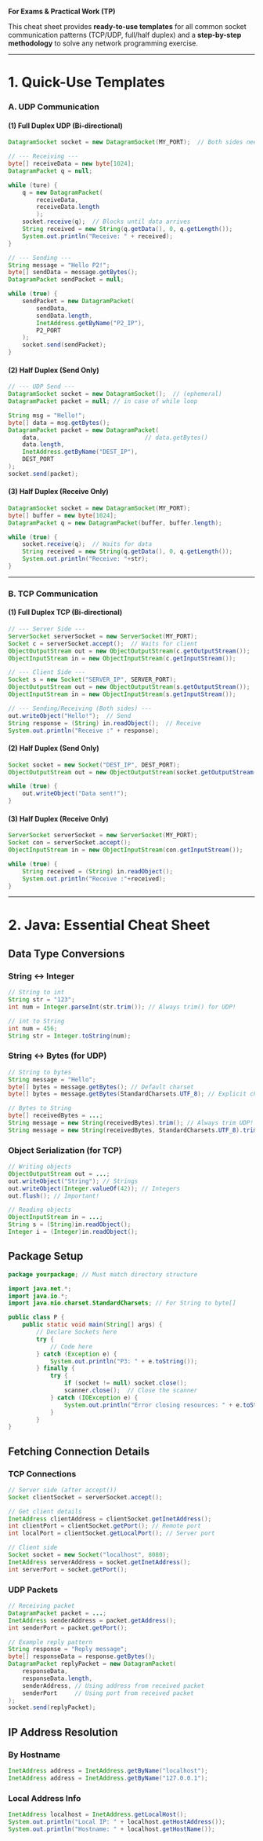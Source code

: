 **For Exams & Practical Work (TP)**  

This cheat sheet provides **ready-to-use templates** for all common socket communication patterns (TCP/UDP, full/half duplex) and a **step-by-step methodology** to solve any network programming exercise.

---

# 1. Quick-Use Templates  
### A. UDP Communication
#### **(1) Full Duplex UDP (Bi-directional)**
```java
DatagramSocket socket = new DatagramSocket(MY_PORT);  // Both sides need a socket
```
```java
// --- Receiving ---
byte[] receiveData = new byte[1024];
DatagramPacket q = null;

while (ture) {
	q = new DatagramPacket(
		receiveData, 
		receiveData.length
		);
	socket.receive(q);  // Blocks until data arrives
	String received = new String(q.getData(), 0, q.getLength());
	System.out.println("Receive: " + received);
}
```
```java
// --- Sending ---
String message = "Hello P2!";
byte[] sendData = message.getBytes();
DatagramPacket sendPacket = null;

while (true) {
	sendPacket = new DatagramPacket(
	    sendData, 
	    sendData.length, 
	    InetAddress.getByName("P2_IP"), 
	    P2_PORT
	);
	socket.send(sendPacket);
}
```

#### **(2) Half Duplex (Send Only)**
```java
// --- UDP Send ---
DatagramSocket socket = new DatagramSocket();  // (ephemeral)
DatagramPacket packet = null; // in case of while loop

String msg = "Hello!";
byte[] data = msg.getBytes();
DatagramPacket packet = new DatagramPacket(
    data,                              // data.getBytes()
    data.length, 
    InetAddress.getByName("DEST_IP"), 
    DEST_PORT
);
socket.send(packet);
```

#### **(3) Half Duplex (Receive Only)**
```java
DatagramSocket socket = new DatagramSocket(MY_PORT);
byte[] buffer = new byte[1024];
DatagramPacket q = new DatagramPacket(buffer, buffer.length);

while (true) {
	socket.receive(q);  // Waits for data
	String received = new String(q.getData(), 0, q.getLength());
	System.out.println("Receive: "+str);
}
```

---

### B. TCP Communication
#### **(1) Full Duplex TCP (Bi-directional)**
```java
// --- Server Side ---
ServerSocket serverSocket = new ServerSocket(MY_PORT);
Socket c = serverSocket.accept();  // Waits for client
ObjectOutputStream out = new ObjectOutputStream(c.getOutputStream());
ObjectInputStream in = new ObjectInputStream(c.getInputStream());
```
```java
// --- Client Side ---
Socket s = new Socket("SERVER_IP", SERVER_PORT);
ObjectOutputStream out = new ObjectOutputStream(s.getOutputStream());
ObjectInputStream in = new ObjectInputStream(s.getInputStream());
```
```java
// --- Sending/Receiving (Both sides) ---
out.writeObject("Hello!");  // Send
String response = (String) in.readObject();  // Receive
System.out.println("Receive :" + response);	
```

#### **(2) Half Duplex (Send Only)**
```java
Socket socket = new Socket("DEST_IP", DEST_PORT);
ObjectOutputStream out = new ObjectOutputStream(socket.getOutputStream());

while (true) {
	out.writeObject("Data sent!");
}
```

#### **(3) Half Duplex (Receive Only)**
```java
ServerSocket serverSocket = new ServerSocket(MY_PORT);
Socket con = serverSocket.accept();
ObjectInputStream in = new ObjectInputStream(con.getInputStream());

while (true) {
	String received = (String) in.readObject();
	System.out.println("Receive :"+received);		
}
```

---


# 2. Java: Essential Cheat Sheet

## Data Type Conversions

### String ↔ Integer
```java
// String to int
String str = "123";
int num = Integer.parseInt(str.trim()); // Always trim() for UDP!

// int to String
int num = 456;
String str = Integer.toString(num);
```

### String ↔ Bytes (for UDP)
```java
// String to bytes
String message = "Hello";
byte[] bytes = message.getBytes(); // Default charset
byte[] bytes = message.getBytes(StandardCharsets.UTF_8); // Explicit charset

// Bytes to String
byte[] receivedBytes = ...;
String message = new String(receivedBytes).trim(); // Always trim UDP!
String message = new String(receivedBytes, StandardCharsets.UTF_8).trim();
```

### Object Serialization (for TCP)
```java
// Writing objects
ObjectOutputStream out = ...;
out.writeObject("String"); // Strings
out.writeObject(Integer.valueOf(42)); // Integers
out.flush(); // Important!

// Reading objects
ObjectInputStream in = ...;
String s = (String)in.readObject();
Integer i = (Integer)in.readObject();
```

## Package Setup
```java
package yourpackage; // Must match directory structure

import java.net.*;
import java.io.*;
import java.nio.charset.StandardCharsets; // For String to byte[]

public class P {
    public static void main(String[] args) {
		// Declare Sockets here
        try {
		    // Code here
        } catch (Exception e) {
            System.out.println("P3: " + e.toString());
        } finally {
            try {
                if (socket != null) socket.close();
                scanner.close();  // Close the scanner
            } catch (IOException e) {
                System.out.println("Error closing resources: " + e.toString());
            }
        }
}
```

## Fetching Connection Details

### TCP Connections
```java
// Server side (after accept())
Socket clientSocket = serverSocket.accept();

// Get client details
InetAddress clientAddress = clientSocket.getInetAddress();
int clientPort = clientSocket.getPort(); // Remote port
int localPort = clientSocket.getLocalPort(); // Server port

// Client side
Socket socket = new Socket("localhost", 8080);
InetAddress serverAddress = socket.getInetAddress();
int serverPort = socket.getPort();
```

### UDP Packets
```java
// Receiving packet
DatagramPacket packet = ...;
InetAddress senderAddress = packet.getAddress();
int senderPort = packet.getPort();

// Example reply pattern
String response = "Reply message";
byte[] responseData = response.getBytes();
DatagramPacket replyPacket = new DatagramPacket(
    responseData,
    responseData.length,
    senderAddress, // Using address from received packet
    senderPort     // Using port from received packet
);
socket.send(replyPacket);
```

## IP Address Resolution

### By Hostname
```java
InetAddress address = InetAddress.getByName("localhost");
InetAddress address = InetAddress.getByName("127.0.0.1");
```

### Local Address Info
```java
InetAddress localhost = InetAddress.getLocalHost();
System.out.println("Local IP: " + localhost.getHostAddress());
System.out.println("Hostname: " + localhost.getHostName());
```